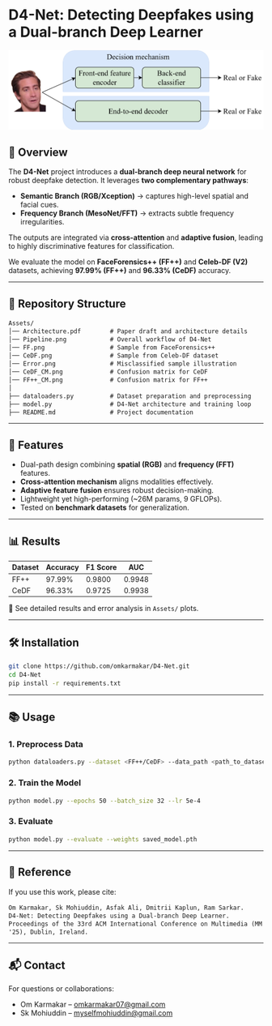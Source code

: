 # D4-Net: Detecting Deepfakes using a Dual-branch Deep Learner

![Pipeline](Assets/Pipeline.png)

## 📌 Overview

The **D4-Net** project introduces a **dual-branch deep neural network** for robust deepfake detection.
It leverages **two complementary pathways**:

* **Semantic Branch (RGB/Xception)** → captures high-level spatial and facial cues.
* **Frequency Branch (MesoNet/FFT)** → extracts subtle frequency irregularities.

The outputs are integrated via **cross-attention** and **adaptive fusion**, leading to highly discriminative features for classification.

We evaluate the model on **FaceForensics++ (FF++)** and **Celeb-DF (V2)** datasets, achieving **97.99% (FF++)** and **96.33% (CeDF)** accuracy.

---

## 📂 Repository Structure

```
Assets/
│── Architecture.pdf        # Paper draft and architecture details
│── Pipeline.png            # Overall workflow of D4-Net
│── FF.png                  # Sample from FaceForensics++
│── CeDF.png                # Sample from Celeb-DF dataset
│── Error.png               # Misclassified sample illustration
│── CeDF_CM.png             # Confusion matrix for CeDF
│── FF++_CM.png             # Confusion matrix for FF++
│
├── dataloaders.py          # Dataset preparation and preprocessing
├── model.py                # D4-Net architecture and training loop
├── README.md               # Project documentation
```

---

## 🚀 Features

* Dual-path design combining **spatial (RGB)** and **frequency (FFT)** features.
* **Cross-attention mechanism** aligns modalities effectively.
* **Adaptive feature fusion** ensures robust decision-making.
* Lightweight yet high-performing (\~26M params, 9 GFLOPs).
* Tested on **benchmark datasets** for generalization.

---

## 📊 Results

| Dataset | Accuracy | F1 Score | AUC    |
| ------- | -------- | -------- | ------ |
| FF++    | 97.99%   | 0.9800   | 0.9948 |
| CeDF    | 96.33%   | 0.9725   | 0.9938 |

🔹 See detailed results and error analysis in `Assets/` plots.

---

## 🛠 Installation

```bash
git clone https://github.com/omkarmakar/D4-Net.git
cd D4-Net
pip install -r requirements.txt
```

---

## 📚 Usage

### 1. Preprocess Data

```bash
python dataloaders.py --dataset <FF++/CeDF> --data_path <path_to_dataset>
```

### 2. Train the Model

```bash
python model.py --epochs 50 --batch_size 32 --lr 5e-4
```

### 3. Evaluate

```bash
python model.py --evaluate --weights saved_model.pth
```

---

## 📑 Reference

If you use this work, please cite:

```
Om Karmakar, Sk Mohiuddin, Asfak Ali, Dmitrii Kaplun, Ram Sarkar.
D4-Net: Detecting Deepfakes using a Dual-branch Deep Learner.
Proceedings of the 33rd ACM International Conference on Multimedia (MM '25), Dublin, Ireland.
```

---

## 📬 Contact

For questions or collaborations:

* Om Karmakar – [omkarmakar07@gmail.com](mailto:omkarmakar07@gmail.com)
* Sk Mohiuddin – [myselfmohiuddin@gmail.com](mailto:myselfmohiuddin@gmail.com)

